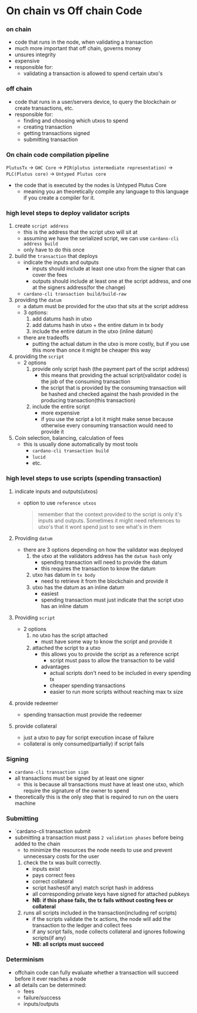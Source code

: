 # On chain vs Off chain Code

### on chain
- code that runs in the node, when validating a transaction
- much more important that off chain, governs money
- unsures integrity
- expensive
- responsible for:
    - validating a transaction is allowed to spend certain utxo's

### off chain
- code that runs in a user/servers device, to query the blockchain or create transactions, etc. 
- responsible for:
    - finding and choosing which utxos to spend
    - creating transaction
    - getting transactions signed 
    - submitting transaction


### On chain code compilation pipeline
`PlutusTx` -> `GHC Core` -> `PIR(plutus intermediate representation)` -> `PLC(Plutus core)` -> `Untyped Plutus core`
- the code that is executed by the nodes is Untyped Plutus Core
    - meaning you an theoretically compile any language to this language if you create a compiler for it. 

### high level steps to deploy validator scripts 

1. create `script address`
    - this is the address that the script utxo will sit at
    - assuming we have the serialized script, we can use `cardano-cli address build`
    - only have to do this once
2. build the `transaction` that deploys
    - indicate the inputs and outputs
        - inputs should include at least one utxo from the signer that can cover the fees
        - outputs should include at least one at the script address, and one at the signers address(for the change)
    - `cardano-cli transaction build/build-raw`
3. providing the `datum`
    - a datum must be provided for the utxo that sits at the script address
    - 3 options:
        1. add datums hash in utxo
        2. add datums hash in utxo + the entire datum in tx body
        3. include the entire datum in the utxo (inline datum)
    - there are tradeoffs
        - putting the actual datum in the utxo is more costly, but if you use this more than once it might be cheaper this way
4. providing the `script`
    - 2 options
        1. provide only script hash (the payment part of the script address)
            - this means that providing the actual script(validator code) is the job of the consuming transaction
            - the script that is provided by the consuming transaction will be hashed and checked against the hash provided in the producing transaction(this transaction)
        3. include the entire script
            - more expensive
            - if you use the script a lot it might make sense because otherwise every consuming transaction would need to provide it 
5. Coin selection, balancing, calculation of fees
    - this is usually done automatically by most tools
        - `cardano-cli transaction build`
        - `lucid`
        - etc.

### high level steps to use scripts (spending transaction)
1. indicate inputs and outputs(utxos)
    - option to use `reference utxos`
        > remember that the context provided to the script is only it's inputs and outputs.
        > Sometimes it might need references to utxo's that it wont spend just to see what's in them

2. Providing `datum`
    - there are 3 options depending on how the validator was deployed
        1. the utxo at the validators address has the `datum hash` only 
            - spending transaction will need to provide the datum
            - this requires the transaction to know the datum
        2. utxo has datum in `tx body`
            - need to retrieve it from the blockchain and provide it 
        3. utxo has the datum as an inline datum
            - easiest
            - spending transaction must just indicate that the script utxo has an inline datum 
3. Providing `script`
    - 2 options
        1. no utxo has the script attached
            - must have some way to know the script and provide it
        2. attached the script to a utxo 
            - this allows you to provide the script as a reference script
                - script must pass to allow the transaction to be valid
            - advantages
                - actual scripts don't need to be included in every spending tx 
                - cheaper spending transactions
                - easier to run more scripts without reaching max tx size
4. provide redeemer
    - spending transaction must provide the redeemer
5. provide collateral
    - just a utxo to pay for script execution incase of failure
    - collateral is only consumed(partially) if script fails

### Signing 
- `cardano-cli transaction sign`
- all transactions must be signed by at least one signer
    - this is because all transactions must have at least one utxo, which require the signature of the owner to spend
- theoretically this is the only step that is required to run on the users machine

### Submitting
- `cardano-cli transaction submit
- submitting a transaction must pass `2 validation phases` before being added to the chain
    - to minimize the resources the node needs to use and prevent unnecessary costs for the user
    1. check the tx was built correctly. 
        - inputs exist
        - pays correct fees
        - correct collateral
        - script hashes(if any) match script hash in address
        - all corresponding private keys have signed for attached pubkeys
        - <b>NB: if this phase fails, the tx fails without costing fees or collateral</b>
    2. runs all scripts included in the transaction(including ref scripts)
        - if the scripts validate the tx actions, the node will add the transaction to the ledger and collect fees
        - if any script fails, node collects collateral and ignores following scripts(if any)
        - <b>NB: all scripts must succeed</b>

### Determinism
- offchain code can fully evaluate whether a transaction will succeed before it ever reaches a node
- all details can be determined:
    - fees
    - failure/success
    - inputs/outputs

